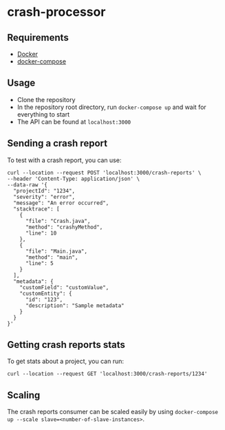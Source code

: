 # crash-processor

## Requirements

- [Docker](https://www.docker.com/)
- [docker-compose](https://docs.docker.com/compose/)

## Usage

- Clone the repository
- In the repository root directory, run `docker-compose up` and wait for everything to start
- The API can be found at `localhost:3000`

## Sending a crash report

To test with a crash report, you can use:

```
curl --location --request POST 'localhost:3000/crash-reports' \
--header 'Content-Type: application/json' \
--data-raw '{
  "projectId": "1234",
  "severity": "error",
  "message": "An error occurred",
  "stacktrace": [
    {
      "file": "Crash.java",
      "method": "crashyMethod",
      "line": 10
    },
    {
      "file": "Main.java",
      "method": "main",
      "line": 5
    }
  ],
  "metadata": {
    "customField": "customValue",
    "customEntity": {
      "id": "123",
      "description": "Sample metadata"
    }
  }
}'
```

## Getting crash reports stats

To get stats about a project, you can run:

```
curl --location --request GET 'localhost:3000/crash-reports/1234'
```

## Scaling

The crash reports consumer can be scaled easily by using `docker-compose up --scale slave=<number-of-slave-instances>`.
